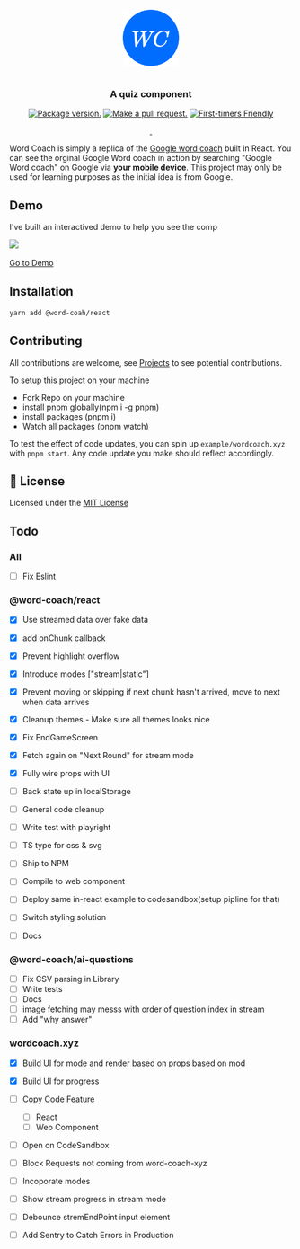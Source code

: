 <p align="center">
  <br />
  <br />
  <br />
  <img src="./word-coach-logo.png" width="100" height="auto" alt="dropd logo" align="center" />
  <br />
  <br />
  <h3 align="center">A quiz component</h3>

  <p align="center">
  <a href="https://npm.im/dropd-component"><img src="https://img.shields.io/npm/v/dropd-component.svg?color=brightgreen&style=flat-square" alt="Package version."></a>
  <a href="http://makeapullrequest.com"><img src="https://img.shields.io/badge/PR(s)-welcome-brightgreen.svg?style=flat-square" alt="Make a pull request."></a>
  <a href="http://www.firsttimersonly.com"><img src="https://img.shields.io/badge/first--timers--only-friendly-blue.svg?style=flat-square" alt="First-timers Friendly"></a>
  </p>
</p>

<p align="center">
  <a aria-label="NPM version" href="https://www.npmjs.com/package/next">
    <img alt="" src="https://img.shields.io/npm/v/next.svg?style=for-the-badge&labelColor=000000">
  </a>
  <a aria-label="License" href="https://github.com/vercel/next.js/blob/canary/license.md">
    <img alt="" src="https://img.shields.io/npm/l/next.svg?style=for-the-badge&labelColor=000000">
  </a>

</p>

Word Coach is simply a replica of the [Google word coach](https://www.seoexpertindelhi.in/google-word-coach/) built in React. You can see the orginal Google Word coach in action by searching "Google Word coach" on Google via **your mobile device**. This project may only be used for learning purposes as the initial idea is from Google.

## Demo

I've built an interactived demo to help you see the comp

![](Screenshot%202023-08-05%20at%2015.07.33.png)

[Go to Demo](https://wordcoach.xyz)

## Installation

```bash
yarn add @word-coah/react
```

## Contributing

All contributions are welcome, see [Projects](https://github.com/marvinjude/projects/) to see potential contributions.

To setup this project on your machine

- Fork Repo on your machine
- install pnpm globally(npm i -g pnpm)
- install packages (pnpm i)
- Watch all packages (pnpm watch)

To test the effect of code updates, you can spin up `example/wordcoach.xyz` with `pnpm start`. Any code update you make should reflect accordingly.

## 📝 License

Licensed under the [MIT License](https://github.com/marvinjude/word-coach/license.md)

## Todo

### All

- [ ] Fix Eslint

### @word-coach/react

- [x] Use streamed data over fake data
- [x] add onChunk callback
- [x] Prevent highlight overflow
- [x] Introduce modes ["stream|static"]
- [x] Prevent moving or skipping if next chunk hasn't arrived, move to next when data arrives
- [x] Cleanup themes - Make sure all themes looks nice
- [x] Fix EndGameScreen
- [x] Fetch again on "Next Round" for stream mode

- [x] Fully wire props with UI
- [ ] Back state up in localStorage
- [ ] General code cleanup
- [ ] Write test with playright
- [ ] TS type for css & svg
- [ ] Ship to NPM
- [ ] Compile to web component
- [ ] Deploy same in-react example to codesandbox(setup pipline for that)
- [ ] Switch styling solution
- [ ] Docs

### @word-coach/ai-questions

- [ ] Fix CSV parsing in Library
- [ ] Write tests
- [ ] Docs
- [ ] image fetching may messs with order of question index in stream
- [ ] Add "why answer"

### wordcoach.xyz

- [x] Build UI for mode and render based on props based on mod
- [x] Build UI for progress

- [ ] Copy Code Feature
  - [ ] React
  - [ ] Web Component
- [ ] Open on CodeSandbox
- [ ] Block Requests not coming from word-coach-xyz
- [ ] Incoporate modes
- [ ] Show stream progress in stream mode
- [ ] Debounce stremEndPoint input element
- [ ] Add Sentry to Catch Errors in Production
